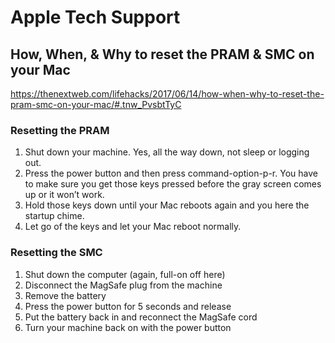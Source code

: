 # Apple Tech Support

## How, When, & Why to reset the PRAM & SMC on your Mac

https://thenextweb.com/lifehacks/2017/06/14/how-when-why-to-reset-the-pram-smc-on-your-mac/#.tnw_PvsbtTyC

### Resetting the PRAM

1. Shut down your machine. Yes, all the way down, not sleep or logging out.
2. Press the power button and then press command-option-p-r. You have to make sure you get those keys pressed before the gray screen comes up or it won’t work.
3. Hold those keys down until your Mac reboots again and you here the startup chime.
4. Let go of the keys and let your Mac reboot normally.

### Resetting the SMC

1. Shut down the computer (again, full-on off here)
2. Disconnect the MagSafe plug from the machine
3. Remove the battery
4. Press the power button for 5 seconds and release
5. Put the battery back in and reconnect the MagSafe cord
6. Turn your machine back on with the power button
